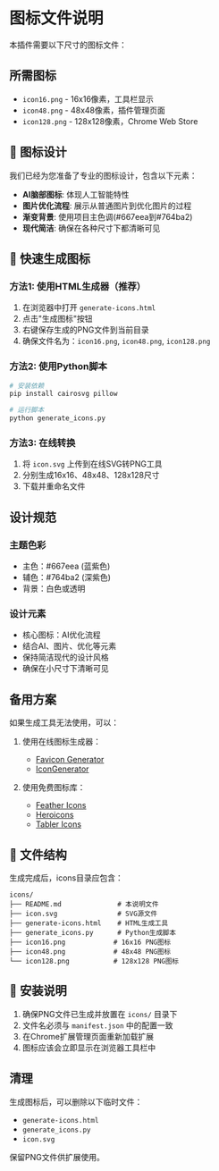 # 图标文件说明

本插件需要以下尺寸的图标文件：

## 所需图标

- `icon16.png` - 16x16像素，工具栏显示
- `icon48.png` - 48x48像素，插件管理页面
- `icon128.png` - 128x128像素，Chrome Web Store

## 🎨 图标设计

我们已经为您准备了专业的图标设计，包含以下元素：
- **AI脑部图标**: 体现人工智能特性
- **图片优化流程**: 展示从普通图片到优化图片的过程
- **渐变背景**: 使用项目主色调(#667eea到#764ba2)
- **现代简洁**: 确保在各种尺寸下都清晰可见

## 🚀 快速生成图标

### 方法1: 使用HTML生成器（推荐）
1. 在浏览器中打开 `generate-icons.html`
2. 点击"生成图标"按钮
3. 右键保存生成的PNG文件到当前目录
4. 确保文件名为：`icon16.png`, `icon48.png`, `icon128.png`

### 方法2: 使用Python脚本
```bash
# 安装依赖
pip install cairosvg pillow

# 运行脚本
python generate_icons.py
```

### 方法3: 在线转换
1. 将 `icon.svg` 上传到在线SVG转PNG工具
2. 分别生成16x16、48x48、128x128尺寸
3. 下载并重命名文件

## 设计规范

### 主题色彩
- 主色：#667eea (蓝紫色)
- 辅色：#764ba2 (深紫色)
- 背景：白色或透明

### 设计元素
- 核心图标：AI优化流程
- 结合AI、图片、优化等元素
- 保持简洁现代的设计风格
- 确保在小尺寸下清晰可见

## 备用方案

如果生成工具无法使用，可以：

1. 使用在线图标生成器：
   - [Favicon Generator](https://www.favicon-generator.org/)
   - [IconGenerator](https://icongeneratorai.com/)

2. 使用免费图标库：
   - [Feather Icons](https://feathericons.com/)
   - [Heroicons](https://heroicons.com/)
   - [Tabler Icons](https://tabler-icons.io/)

## 📁 文件结构

生成完成后，icons目录应包含：
```
icons/
├── README.md              # 本说明文件
├── icon.svg               # SVG源文件
├── generate-icons.html    # HTML生成工具
├── generate_icons.py      # Python生成脚本
├── icon16.png            # 16x16 PNG图标
├── icon48.png            # 48x48 PNG图标
└── icon128.png           # 128x128 PNG图标
```

## 🔧 安装说明

1. 确保PNG文件已生成并放置在 `icons/` 目录下
2. 文件名必须与 `manifest.json` 中的配置一致
3. 在Chrome扩展管理页面重新加载扩展
4. 图标应该会立即显示在浏览器工具栏中

## 清理

生成图标后，可以删除以下临时文件：
- `generate-icons.html`
- `generate_icons.py`
- `icon.svg`

保留PNG文件供扩展使用。